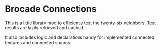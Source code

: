 # Brocade Connections

This is a little library mod to efficiently test the twenty-six neighbors.
Test results are lazily retrieved and cached.

It also includes logic and declarations handy for implemented connected textures and connected shapes.
